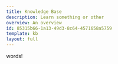 ```yaml
---
title: Knowledge Base
description: Learn something or other
overview: An overview
id: 85315b66-1a13-49d3-8c64-4571658a5759
template: kb
layout: full
---
```

words!
